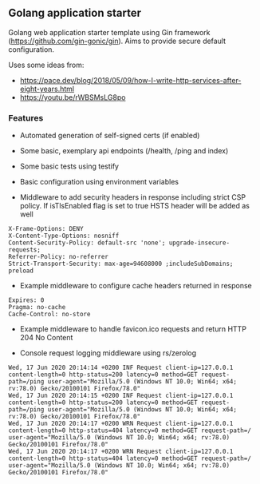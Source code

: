 ## Golang application starter
Golang web application starter template using Gin framework (https://github.com/gin-gonic/gin). Aims to provide secure default configuration.

Uses some ideas from:
* https://pace.dev/blog/2018/05/09/how-I-write-http-services-after-eight-years.html
* https://youtu.be/rWBSMsLG8po

### Features
* Automated generation of self-signed certs (if enabled)

* Some basic, exemplary api endpoints (/health, /ping and index)

* Some basic tests using testify

* Basic configuration using environment variables

* Middleware to add security headers in response including strict CSP policy. If isTlsEnabled flag is set to true HSTS header will be added as well
```
X-Frame-Options: DENY
X-Content-Type-Options: nosniff
Content-Security-Policy: default-src 'none'; upgrade-insecure-requests;
Referrer-Policy: no-referrer
Strict-Transport-Security: max-age=94608000 ;includeSubDomains; preload
```

* Example middleware to configure cache headers returned in response
```
Expires: 0
Pragma: no-cache
Cache-Control: no-store
```

* Example middleware to handle favicon.ico requests and return HTTP 204 No Content

* Console request logging middleware using rs/zerolog
```
Wed, 17 Jun 2020 20:14:14 +0200 INF Request client-ip=127.0.0.1 content-length=0 http-status=200 latency=0 method=GET request-path=/ping user-agent="Mozilla/5.0 (Windows NT 10.0; Win64; x64; rv:78.0) Gecko/20100101 Firefox/78.0"
Wed, 17 Jun 2020 20:14:15 +0200 INF Request client-ip=127.0.0.1 content-length=0 http-status=200 latency=0 method=GET request-path=/ping user-agent="Mozilla/5.0 (Windows NT 10.0; Win64; x64; rv:78.0) Gecko/20100101 Firefox/78.0"
Wed, 17 Jun 2020 20:14:17 +0200 WRN Request client-ip=127.0.0.1 content-length=0 http-status=404 latency=0 method=GET request-path=/ user-agent="Mozilla/5.0 (Windows NT 10.0; Win64; x64; rv:78.0) Gecko/20100101 Firefox/78.0"
Wed, 17 Jun 2020 20:14:17 +0200 WRN Request client-ip=127.0.0.1 content-length=0 http-status=404 latency=0 method=GET request-path=/ user-agent="Mozilla/5.0 (Windows NT 10.0; Win64; x64; rv:78.0) Gecko/20100101 Firefox/78.0"
```
